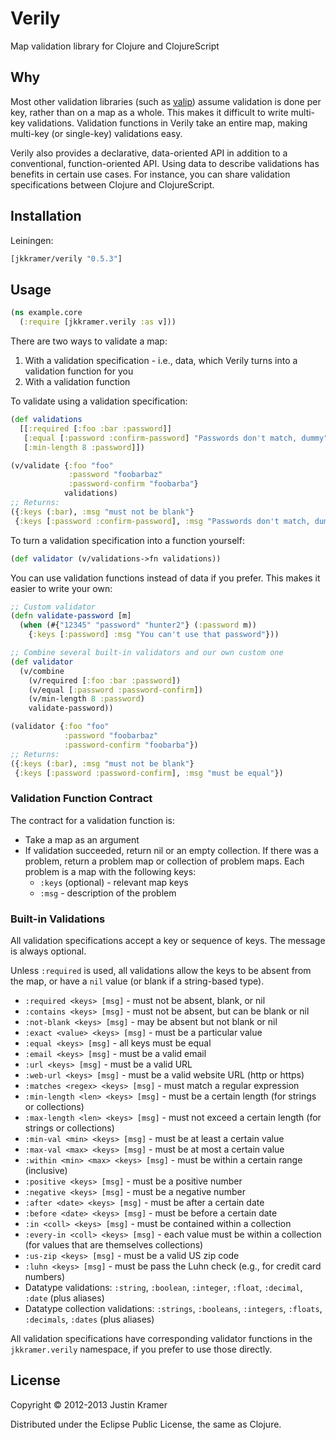 # Verily

Map validation library for Clojure and ClojureScript

## Why

Most other validation libraries (such as [valip](https://github.com/weavejester/valip)) assume validation is done per key, rather than on a map as a whole. This makes it difficult to write multi-key validations. Validation functions in Verily take an entire map, making multi-key (or single-key) validations easy.

Verily also provides a declarative, data-oriented API in addition to a conventional, function-oriented API. Using data to describe validations has benefits in certain use cases. For instance, you can share validation specifications between Clojure and ClojureScript.

## Installation

Leiningen:

```clj
[jkkramer/verily "0.5.3"]
```

## Usage

```clj
(ns example.core
  (:require [jkkramer.verily :as v]))
```

There are two ways to validate a map:

1. With a validation specification - i.e., data, which Verily turns into a validation function for you
2. With a validation function

To validate using a validation specification:

```clj
(def validations
  [[:required [:foo :bar :password]]
   [:equal [:password :confirm-password] "Passwords don't match, dummy"]
   [:min-length 8 :password]])

(v/validate {:foo "foo"
             :password "foobarbaz"
             :password-confirm "foobarba"}
            validations)
;; Returns:
({:keys (:bar), :msg "must not be blank"}
 {:keys [:password :confirm-password], :msg "Passwords don't match, dummy"})
```

To turn a validation specification into a function yourself:

```clj
(def validator (v/validations->fn validations))
```

You can use validation functions instead of data if you prefer. This makes it easier to write your own:

```clj
;; Custom validator
(defn validate-password [m]
  (when (#{"12345" "password" "hunter2"} (:password m))
    {:keys [:password] :msg "You can't use that password"}))

;; Combine several built-in validators and our own custom one
(def validator
  (v/combine
    (v/required [:foo :bar :password])
    (v/equal [:password :password-confirm])
    (v/min-length 8 :password)
    validate-password))

(validator {:foo "foo"
            :password "foobarbaz"
            :password-confirm "foobarba"})
;; Returns:
({:keys (:bar), :msg "must not be blank"}
 {:keys [:password :password-confirm], :msg "must be equal"})
```

### Validation Function Contract

The contract for a validation function is:

* Take a map as an argument
* If validation succeeded, return nil or an empty collection. If there was a problem, return a problem map or collection of problem maps. Each problem is a map with the following keys:
	* `:keys` (optional) - relevant map keys
	* `:msg` - description of the problem


### Built-in Validations

All validation specifications accept a key or sequence of keys. The message is always optional.

Unless `:required` is used, all validations allow the keys to be absent from the map, or have a `nil` value (or blank if a string-based type).

* `:required <keys> [msg]` - must not be absent, blank, or nil
* `:contains <keys> [msg]` - must not be absent, but can be blank or nil
* `:not-blank <keys> [msg]` - may be absent but not blank or nil
* `:exact <value> <keys> [msg]` - must be a particular value
* `:equal <keys> [msg]` - all keys must be equal
* `:email <keys> [msg]` - must be a valid email
* `:url <keys> [msg]` - must be a valid URL
* `:web-url <keys> [msg]` - must be a valid website URL (http or https)
* `:matches <regex> <keys> [msg]` - must match a regular expression
* `:min-length <len> <keys> [msg]` - must be a certain length (for strings or collections)
* `:max-length <len> <keys> [msg]` - must not exceed a certain length (for strings or collections)
* `:min-val <min> <keys> [msg]` - must be at least a certain value
* `:max-val <max> <keys> [msg]` - must be at most a certain value
* `:within <min> <max> <keys> [msg]` - must be within a certain range (inclusive)
* `:positive <keys> [msg]` - must be a positive number
* `:negative <keys> [msg]` - must be a negative number
* `:after <date> <keys> [msg]` - must be after a certain date
* `:before <date> <keys> [msg]` - must be before a certain date
* `:in <coll> <keys> [msg]` - must be contained within a collection
* `:every-in <coll> <keys> [msg]` - each value must be within a collection (for values that are themselves collections)
* `:us-zip <keys> [msg]` - must be a valid US zip code
* `:luhn <keys> [msg]` - must be pass the Luhn check (e.g., for credit card numbers)
* Datatype validations: `:string`, `:boolean`, `:integer`, `:float`, `:decimal`, `:date` (plus aliases)
* Datatype collection validations: `:strings`, `:booleans`, `:integers`, `:floats`, `:decimals`, `:dates` (plus aliases)

All validation specifications have corresponding validator functions in the `jkkramer.verily` namespace, if you prefer to use those directly.


## License

Copyright © 2012-2013 Justin Kramer

Distributed under the Eclipse Public License, the same as Clojure.
